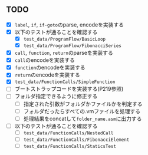 ## TODO
- [x] `label`, `if`, `if-goto`のparse, encodeを実装する
- [x] 以下のテストが通ることを確認する
    - [x] `test_data/ProgramFlow/BasicLoop`
    - [x] `test_data/ProgramFlow/FibonacciSeries`
- [x] `call`, `function`, `return`のparseを実装する
- [x] `call`のencodeを実装する
- [x] `function`のencodeを実装する
- [x] `return`のencodeを実装する
- [x] `test_data/FunctionCalls/SimpleFunction`
- [ ] ブートストラップコードを実装する(P219参照)
- [ ] フォルダ指定できるように修正する
    - [ ] 指定された引数がフォルダかファイルかを判定する
    - [ ] フォルダだったらすべての.vmファイルを処理する
    - [ ] 処理結果をconcatして`folder_name.asm`に出力する
- [ ] 以下のテストが通ることを確認する
    - [ ] `test_data/FunctionCalls/NestedCall`
    - [ ] `test_data/FunctionCalls/FibonacciElement`
    - [ ] `test_data/FunctionCalls/StaticsTest`
